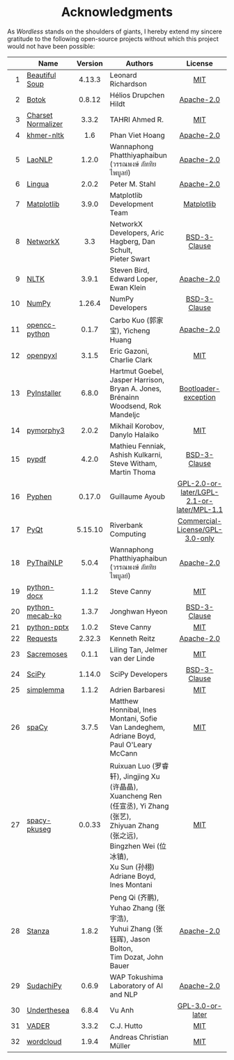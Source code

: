 <!----------------------------------------------------------------------
# Documentation: README - Acknowledgments - English
# Copyright (C) 2018-2025  Ye Lei (叶磊)
#
# This program is free software: you can redistribute it and/or modify
# it under the terms of the GNU General Public License as published by
# the Free Software Foundation, either version 3 of the License, or
# (at your option) any later version.
#
# This program is distributed in the hope that it will be useful,
# but WITHOUT ANY WARRANTY; without even the implied warranty of
# MERCHANTABILITY or FITNESS FOR A PARTICULAR PURPOSE.  See the
# GNU General Public License for more details.
#
# You should have received a copy of the GNU General Public License
# along with this program.  If not, see <https://www.gnu.org/licenses/>.
# --------------------------------------------------------------------->

<div align="center"><h1>Acknowledgments</h1></div>

As *Wordless* stands on the shoulders of giants, I hereby extend my sincere gratitude to the following open-source projects without which this project would not have been possible:

&nbsp;|Name|Version|Authors|License
-----:|----|:-----:|-------|:-----:
1|[Beautiful Soup](https://www.crummy.com/software/BeautifulSoup/)|4.13.3|Leonard Richardson|[MIT](https://git.launchpad.net/beautifulsoup/tree/LICENSE)
2|[Botok](https://github.com/OpenPecha/Botok)|0.8.12|Hélios Drupchen Hildt|[Apache-2.0](https://github.com/OpenPecha/Botok/blob/master/LICENSE)
3|[Charset Normalizer](https://github.com/Ousret/charset_normalizer)|3.3.2|TAHRI Ahmed R.|[MIT](https://github.com/Ousret/charset_normalizer/blob/master/LICENSE)
4|[khmer-nltk](https://github.com/VietHoang1512/khmer-nltk)|1.6|Phan Viet Hoang|[Apache-2.0](https://github.com/VietHoang1512/khmer-nltk/blob/main/LICENSE)
5|[LaoNLP](https://github.com/wannaphong/LaoNLP)|1.2.0|Wannaphong Phatthiyaphaibun (วรรณพงษ์ ภัททิยไพบูลย์)|[Apache-2.0](https://github.com/wannaphong/LaoNLP/blob/master/LICENSE)
6|[Lingua](https://github.com/pemistahl/lingua-py)|2.0.2|Peter M. Stahl|[Apache-2.0](https://github.com/pemistahl/lingua-py/blob/main/LICENSE.txt)
7|[Matplotlib](https://matplotlib.org/)|3.9.0|Matplotlib Development Team|[Matplotlib](https://matplotlib.org/stable/users/project/license.html)
8|[NetworkX](https://networkx.org/)|3.3|NetworkX Developers, Aric Hagberg, Dan Schult,<br>Pieter Swart|[BSD-3-Clause](https://github.com/networkx/networkx/blob/main/LICENSE.txt)
9|[NLTK](https://www.nltk.org/)|3.9.1|Steven Bird, Edward Loper, Ewan Klein|[Apache-2.0](https://github.com/nltk/nltk/blob/develop/LICENSE.txt)
10|[NumPy](https://www.numpy.org/)|1.26.4|NumPy Developers|[BSD-3-Clause](https://github.com/numpy/numpy/blob/main/LICENSE.txt)
11|[opencc-python](https://github.com/yichen0831/opencc-python)|0.1.7|Carbo Kuo (郭家宝), Yicheng Huang|[Apache-2.0](https://github.com/yichen0831/opencc-python/blob/master/LICENSE.txt)
12|[openpyxl](https://foss.heptapod.net/openpyxl/openpyxl)|3.1.5|Eric Gazoni, Charlie Clark|[MIT](https://foss.heptapod.net/openpyxl/openpyxl/-/blob/branch/3.1/LICENCE.rst)
13|[PyInstaller](https://pyinstaller.org/)|6.8.0|Hartmut Goebel, Jasper Harrison, Bryan A. Jones,<br>Brénainn Woodsend, Rok Mandeljc|[Bootloader-exception](https://github.com/pyinstaller/pyinstaller/blob/develop/COPYING.txt)
14|[pymorphy3](https://github.com/no-plagiarism/pymorphy3)|2.0.2|Mikhail Korobov, Danylo Halaiko|[MIT](https://github.com/no-plagiarism/pymorphy3/blob/master/LICENSE.txt)
15|[pypdf](https://github.com/py-pdf/pypdf)|4.2.0|Mathieu Fenniak, Ashish Kulkarni, Steve Witham, Martin Thoma|[BSD-3-Clause](https://github.com/py-pdf/pypdf/blob/main/LICENSE)
16|[Pyphen](https://www.courtbouillon.org/pyphen/)|0.17.0|Guillaume Ayoub|[GPL-2.0-or-later/LGPL-2.1-or-later/MPL-1.1](https://github.com/Kozea/Pyphen/blob/main/LICENSE)
17|[PyQt](https://riverbankcomputing.com/software/pyqt/)|5.15.10|Riverbank Computing|[Commercial-License/GPL-3.0-only](https://www.riverbankcomputing.com/static/Docs/PyQt5/introduction.html#license)
18|[PyThaiNLP](https://github.com/PyThaiNLP/pythainlp)|5.0.4|Wannaphong Phatthiyaphaibun (วรรณพงษ์ ภัททิยไพบูลย์)|[Apache-2.0](https://github.com/PyThaiNLP/pythainlp/blob/dev/LICENSE)
19|[python-docx](https://github.com/python-openxml/python-docx)|1.1.2|Steve Canny|[MIT](https://github.com/python-openxml/python-docx/blob/master/LICENSE)
20|[python-mecab-ko](https://github.com/jonghwanhyeon/python-mecab-ko)|1.3.7|Jonghwan Hyeon|[BSD-3-Clause](https://github.com/jonghwanhyeon/python-mecab-ko/blob/main/LICENSE)
21|[python-pptx](https://github.com/scanny/python-pptx)|1.0.2|Steve Canny|[MIT](https://github.com/scanny/python-pptx/blob/master/LICENSE)
22|[Requests](https://github.com/psf/requests)|2.32.3|Kenneth Reitz|[Apache-2.0](https://github.com/psf/requests/blob/main/LICENSE)
23|[Sacremoses](https://github.com/hplt-project/sacremoses)|0.1.1|Liling Tan, Jelmer van der Linde|[MIT](https://github.com/hplt-project/sacremoses/blob/master/LICENSE)
24|[SciPy](https://scipy.org/scipylib/)|1.14.0|SciPy Developers|[BSD-3-Clause](https://github.com/scipy/scipy/blob/main/LICENSE.txt)
25|[simplemma](https://github.com/adbar/simplemma)|1.1.2|Adrien Barbaresi|[MIT](https://github.com/adbar/simplemma/blob/main/LICENSE)
26|[spaCy](https://spacy.io/)|3.7.5|Matthew Honnibal, Ines Montani, Sofie Van Landeghem,<br>Adriane Boyd, Paul O'Leary McCann|[MIT](https://github.com/explosion/spaCy/blob/master/LICENSE)
27|[spacy-pkuseg](https://github.com/explosion/spacy-pkuseg)|0.0.33|Ruixuan Luo (罗睿轩), Jingjing Xu (许晶晶),<br>Xuancheng Ren (任宣丞), Yi Zhang (张艺),<br>Zhiyuan Zhang (张之远), Bingzhen Wei (位冰镇),<br>Xu Sun (孙栩)<br>Adriane Boyd, Ines Montani|[MIT](https://github.com/explosion/spacy-pkuseg/blob/master/LICENSE)
28|[Stanza](https://github.com/stanfordnlp/stanza)|1.8.2|Peng Qi (齐鹏), Yuhao Zhang (张宇浩),<br>Yuhui Zhang (张钰晖), Jason Bolton,<br>Tim Dozat, John Bauer|[Apache-2.0](https://github.com/stanfordnlp/stanza/blob/main/LICENSE)
29|[SudachiPy](https://github.com/WorksApplications/sudachi.rs/tree/develop/python)|0.6.9|WAP Tokushima Laboratory of AI and NLP|[Apache-2.0](https://github.com/WorksApplications/sudachi.rs/blob/develop/LICENSE)
30|[Underthesea](https://undertheseanlp.com/)|6.8.4|Vu Anh|[GPL-3.0-or-later](https://github.com/undertheseanlp/underthesea/blob/main/LICENSE)
31|[VADER](https://github.com/cjhutto/vaderSentiment)|3.3.2|C.J. Hutto|[MIT](https://github.com/cjhutto/vaderSentiment/blob/master/LICENSE.txt)
32|[wordcloud](https://github.com/amueller/word_cloud)|1.9.4|Andreas Christian Müller|[MIT](https://github.com/amueller/word_cloud/blob/main/LICENSE)
